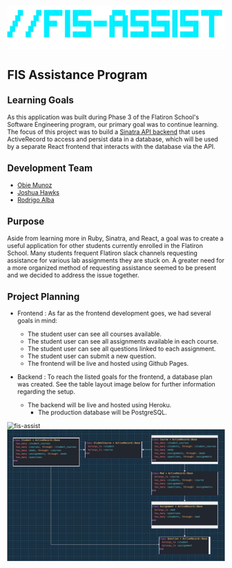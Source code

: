 ![FIS-Assist-Logo](https://raw.githubusercontent.com/ObieMunoz/fis-assist/main/src/assets/fis_logo.png)
# FIS Assistance Program

## Learning Goals

As this application was built during Phase 3 of the Flatiron School's Software Engineering program, our primary goal was to continue learning. The focus of this project was to build a [Sinatra API backend](http://www.github.com/obiemunoz/fis-assist-backend) that uses ActiveRecord to access and persist data in a database, which will be used by a separate React frontend that interacts with the database via the API.

## Development Team
- [Obie Munoz](http://www.linkedin.com/in/obedmunozjr)
- [Joshua Hawks](http://www.linkedin.com/in/joshuahawks1)
- [Rodrigo Alba](http://www.linkedin.com/in/rodrigoqalba)

## Purpose

Aside from learning more in Ruby, Sinatra, and React, a goal was to create a useful application for other students currently enrolled in the Flatiron School. Many students frequent Flatiron slack channels requesting assistance for various lab assignments they are stuck on. A greater need for a more organized method of requesting assistance seemed to be present and we decided to address the issue together.


## Project Planning

- Frontend : As far as the frontend development goes, we had several goals in mind:
  - The student user can see all courses available.
  - The student user can see all assignments available in each course.
  - The student user can see all questions linked to each assignment.
  - The student user can submit a new question.
  - The frontend will be live and hosted using Github Pages.

- Backend : To reach the listed goals for the frontend, a database plan was created. See the table layout image below for further information regarding the setup.
  - The backend will be live and hosted using Heroku.
    - The production database will be PostgreSQL.

![fis-assist](https://github.com/ObieMunoz/fis-assist-backend/blob/main/fis-assist.jpeg)
![db-tables-plan](https://raw.githubusercontent.com/ObieMunoz/fis-assist/main/src/assets/plan-tables.png)
